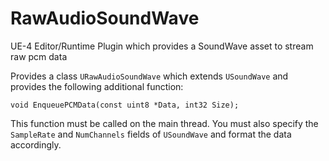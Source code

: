 # RawAudioSoundWave
UE-4 Editor/Runtime Plugin which provides a SoundWave asset to stream raw pcm data

Provides a class <code>URawAudioSoundWave</code> which extends <code>USoundWave</code> and provides the following additional function:

    void EnqueuePCMData(const uint8 *Data, int32 Size);

This function must be called on the main thread. You must also specify the <code>SampleRate</code> and <code>NumChannels</code> fields of <code>USoundWave</code> and format the data accordingly.
